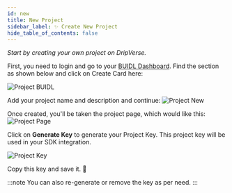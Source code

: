 ```yaml
---
id: new
title: New Project
sidebar_label: ✨ Create New Project
hide_table_of_contents: false
---
```


_Start by creating your own project on DripVerse._

First, you need to login and go to your [BUIDL Dashboard](https://dripverse.org/build). Find the section as shown below and click on Create Card here:

![Project BUIDL](/img/guide/project-buidl.png "Project BUIDL")

Add your project name and description and continue:
![Project New](/img/guide/project-new.png "Project New")

Once created, you'll be taken the project page, which would like this:
![Project Page](/img/guide/project-page.png "Project Page")

Click on **Generate Key** to generate your Project Key. This project key will be used in your SDK integration.

![Project Key](/img/guide/project-key.png "Project Key")

Copy this key and save it. 🦾

:::note
You can also re-generate or remove the key as per need.
:::
